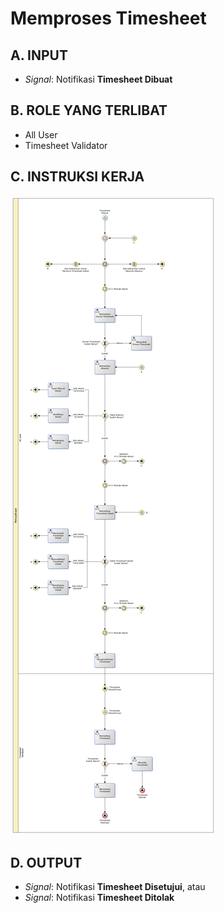 # Memproses Timesheet

## <a name="input">A. INPUT</a>

* *Signal*: Notifikasi **Timesheet Dibuat**

## <a name="role">B. ROLE YANG TERLIBAT</a>

* All User
* Timesheet Validator

## <a name="instruksi">C. INSTRUKSI KERJA</a>

![](../../img/submit-timesheet.png)

## <a name="output">D. OUTPUT</a>

* *Signal*: Notifikasi **Timesheet Disetujui**, atau
* *Signal*: Notifikasi **Timesheet Ditolak**
